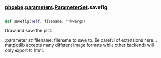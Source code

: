 ### [phoebe](phoebe.md).[parameters](parameters.md).[ParameterSet](ParameterSet.md).savefig

```py

def savefig(self, filename, **kwargs)

```



Draw and save the plot.

:parameter str filename: filename to save to.  Be careful of extensions here...
        matplotlib accepts many different image formats while other
        backends will only export to html.

